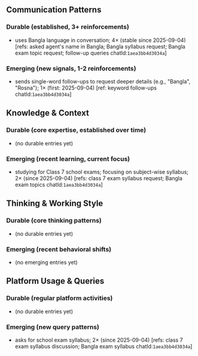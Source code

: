 ## Communication Patterns
### Durable (established, 3+ reinforcements)
- uses Bangla language in conversation; 4× (stable since 2025-09-04) [refs: asked agent's name in Bangla; Bangla syllabus request; Bangla exam topic request; follow-up queries chatId:`1aea3bb4d3034a`]

### Emerging (new signals, 1-2 reinforcements)
- sends single-word follow-ups to request deeper details (e.g., "Bangla", "Rosna"); 1× (first: 2025-09-04) [ref: keyword follow-ups chatId:`1aea3bb4d3034a`]

## Knowledge & Context
### Durable (core expertise, established over time)
- (no durable entries yet)

### Emerging (recent learning, current focus)
- studying for Class 7 school exams; focusing on subject-wise syllabus; 2× (since 2025-09-04) [refs: class 7 exam syllabus request; Bangla exam topics chatId:`1aea3bb4d3034a`]

## Thinking & Working Style
### Durable (core thinking patterns)
- (no durable entries yet)

### Emerging (recent behavioral shifts)
- (no emerging entries yet)

## Platform Usage & Queries
### Durable (regular platform activities)
- (no durable entries yet)

### Emerging (new query patterns)
- asks for school exam syllabus; 2× (since 2025-09-04) [refs: class 7 exam syllabus discussion; Bangla exam syllabus chatId:`1aea3bb4d3034a`]